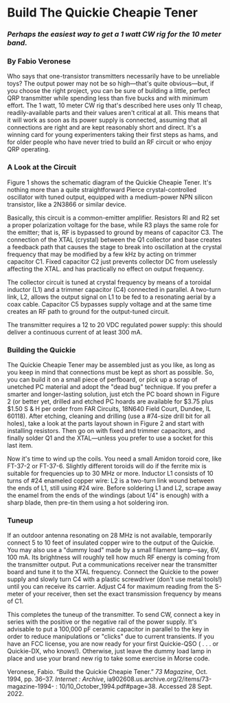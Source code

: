 # Build The Quickie Cheapie Tener
### *Perhaps the easiest way to get a 1 watt CW rig for the 10 meter band.*

### By Fabio Veronese

Who says that one-transistor transmitters necessarily have to be unreliable toys? The output power may not be so high—that's quite obvious—but, if you choose the right project, you can be sure of building a little, perfect QRP transmitter while spending less than five bucks and with minimum effort. 
The 1 watt, 10 meter CW rig that's described here uses only 11 cheap, readily-available parts and their values aren't critical at all. This means that it will work as soon as its power supply is connected, assuming that all connections are right and are kept reasonably short and direct. 
It's a winning card for young experimenters taking their first steps as hams, and for older people who have never tried to build an RF circuit or who enjoy QRP operating. 

### A Look at the Circuit
Figure 1 shows the schematic diagram of the Quickie Cheapie Tener. It's nothing more than a quite straightforward Pierce crystal-controlled oscillator with tuned output, equipped with a medium-power NPN silicon transistor, like a 2N3866 or similar device. 

Basically, this circuit is a common-emitter amplifier. Resistors RI and R2 set a proper polarization voltage for the base, while R3 plays the same role for the emitter; that is, RF is bypassed to ground by means of capacitor C3. The connection of the XTAL (crystal) between the Q1 collector and base creates a feedback path that causes the stage to break into oscillation at the crystal frequency that may be modified by a few kHz by acting on trimmer capacitor C1. Fixed capacitor C2 just prevents collector DC from uselessly affecting the XTAL. and has practically no effect on output frequency. 

The collector circuit is tuned at crystal frequency by means of a toroidal inductor (L1) and a trimmer capacitor (C4) connected in parallel. A two-turn link, L2, allows the output signal on L1 to be fed to a resonating aerial by a coax cable. Capacitor C5 bypasses supply voltage and at the same time creates an RF path to ground for the output-tuned circuit. 

The transmitter requires a 12 to 20 VDC regulated power supply: this should deliver a continuous current of at least 300 mA. 

### Building the Quickie
The Quickie Cheapie Tener may be assembled just as you like, as long as you keep in mind that connections must be kept as short as possible. So, you can build it on a small piece of perfboard, or pick up a scrap of unetched PC material and adopt the "dead bug" technique. If you prefer a smarter and longer-lasting solution, just etch the PC board shown in Figure 2 (or better yet, drilled and etched PC hoards are available for $3.75 plus $1.50 S & H per order from FAR Circuits, 18N640 Field Court, Dundee, IL 60118). After etching, cleaning and drilling (use a #74-size drill bit for all holes), take a look at the parts layout shown in Figure 2 and start with installing resistors. Then go on with fixed and trimmer capacitors, and finally solder Q1 and the XTAL—unless you prefer to use a socket for this last item. 

Now it's time to wind up the coils. You need a small Amidon toroid core, like FT-37-2 or FT-37-6. Slightly different toroids will do if the ferrite mix is suitable for frequencies up to 30 MHz or more. Inductor L1 consists of 10 turns of #24 enameled copper wire: L2 is a two-turn link wound between the ends of L1, still using #24 wire. Before soldering L1 and L2, scrape away the enamel from the ends of the windings (about 1/4" is enough) with a sharp blade, then pre-tin them using a hot soldering iron. 

### Tuneup
If an outdoor antenna resonating on 28 MHz is not available, temporarily connect 5 to 10 feet of insulated copper wire to the output of the Quickie. You may also use a "dummy load" made by a small filament lamp—say, 6V, 100 mA. Its brightness will roughly tell how much RF energy is coming from the transmitter output. Put a communications receiver near the transmitter board and tune it to the XTAL frequency. Connect the Quickie to the power supply and slowly turn C4 with a plastic screwdriver (don't use metal tools!) until you can receive its carrier. Adjust C4 for maximum reading from the S-meter of your receiver, then set the exact transmission frequency by means of C1. 

This completes the tuneup of the transmitter. To send CW, connect a key in series with the positive or the negative rail of the power supply. It's advisable to put a 100,000 pF ceramic capacitor in parallel to the key in order to reduce manipulations or "clicks" due to current transients. If you have an FCC license, you are now ready for your first Quickie-QSO ( . . . or Quickie-DX, who knows!). Otherwise, just leave the dummy load lamp in place and use your brand new rig to take some exercise in Morse code. 


Veronese, Fabio. “Build the Quickie Cheapie Tener.” *73 Magazine*, Oct. 1994, pp. 36–37. *Internet 
: Archive*, ia902608.us.archive.org/2/items/73-magazine-1994-
: 10/10_October_1994.pdf#page=38. Accessed 28 Sept. 2022.
